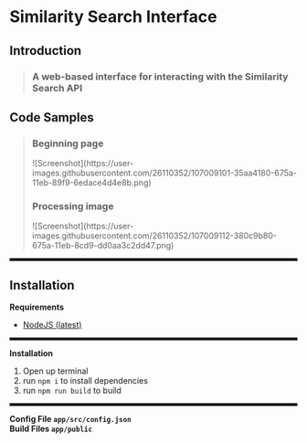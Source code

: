 # <h1>Similarity Search Interface</h1>

## Introduction

> <h3>A web-based interface for interacting with the Similarity Search API</h2>

## Code Samples


> <h3>Beginning page</h3>
> ![Screenshot](https://user-images.githubusercontent.com/26110352/107009101-35aa4180-675a-11eb-89f9-6edace4d4e8b.png)
>
> <h3>Processing image</h3>
> ![Screenshot](https://user-images.githubusercontent.com/26110352/107009112-380c9b80-675a-11eb-8cd9-dd0aa3c2dd47.png)
<hr style="border:2px solid transparent"> </hr>

## Installation

<b>Requirements</b><br/>
<ul>
<li><a href="https://nodejs.org/">NodeJS (latest)</a></li>
</ul>
<hr style="border:2px solid transparent"> </hr>
<b>Installation</b><br/>
<ol>
<li>Open up terminal</li>
<li>run <code>npm i</code> to install dependencies</li>
<li>run <code>npm run build</code> to build</li>
</ol>
<hr style="border:2px solid transparent"> </hr>

<b>Config File<b> <code>app/src/config.json</code><br/>
<b>Build Files<b> <code>app/public</code>
